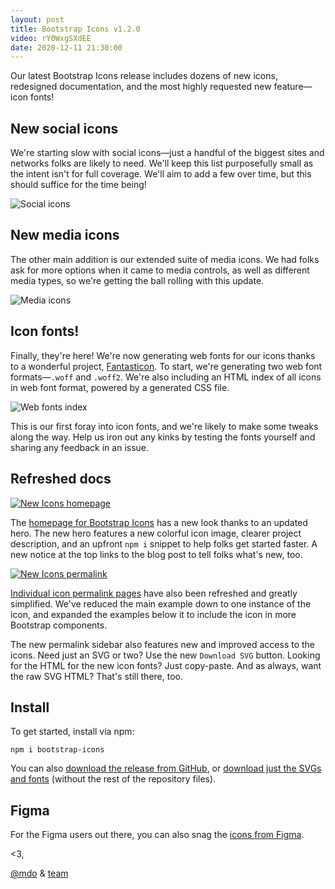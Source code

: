 ```yaml
---
layout: post
title: Bootstrap Icons v1.2.0
video: rY0WxgSXdEE
date: 2020-12-11 21:30:00
---
```


Our latest Bootstrap Icons release includes dozens of new icons, redesigned documentation, and the most highly requested new feature—icon fonts!

## New social icons

We're starting slow with social icons—just a handful of the biggest sites and networks folks are likely to need. We'll keep this list purposefully small as the intent isn't for full coverage. We'll aim to add a few over time, but this should suffice for the time being!

![Social icons](/assets/img/2020/12/icons-social.png)

## New media icons

The other main addition is our extended suite of media icons. We had folks ask for more options when it came to media controls, as well as different media types, so we're getting the ball rolling with this update.

![Media icons](/assets/img/2020/12/icons-media.png)

## Icon fonts!

Finally, they're here! We're now generating web fonts for our icons thanks to a wonderful project, [Fantasticon](https://github.com/tancredi/fantasticon). To start, we're generating two web font formats—`.woff` and `.woff2`. We're also including an HTML index of all icons in web font format, powered by a generated CSS file.

![Web fonts index](/assets/img/2020/12/icons-font-index.png)

This is our first foray into icon fonts, and we're likely to make some tweaks along the way. Help us iron out any kinks by testing the fonts yourself and sharing any feedback in an issue.

## Refreshed docs

[![New Icons homepage](/assets/img/2020/12/icons-docs-homepage.png)](https://icons.getbootstrap.com)

The [homepage for Bootstrap Icons](https://icons.getbootstrap.com) has a new look thanks to an updated hero. The new hero features a new colorful icon image, clearer project description, and an upfront `npm i` snippet to help folks get started faster. A new notice at the top links to the blog post to tell folks what's new, too.

[![New Icons permalink](/assets/img/2020/12/icons-docs-permalink.png)](https://icons.getbootstrap.com/icons/disc)

[Individual icon permalink pages](https://icons.getbootstrap.com/icons/disc) have also been refreshed and greatly simplified. We've reduced the main example down to one instance of the icon, and expanded the examples below it to include the icon in more Bootstrap components.

The new permalink sidebar also features new and improved access to the icons. Need just an SVG or two? Use the new `Download SVG` button. Looking for the HTML for the new icon fonts? Just copy-paste. And as always, want the raw SVG HTML? That's still there, too.

## Install

To get started, install via npm:

```shell
npm i bootstrap-icons
```

You can also [download the release from GitHub](https://github.com/twbs/icons/releases/tag/v1.2.0), or [download just the SVGs and fonts](https://github.com/twbs/icons/releases/download/v1.2.0/bootstrap-icons-1.2.0.zip) (without the rest of the repository files).

## Figma

For the Figma users out there, you can also snag the [icons from Figma](https://www.figma.com/file/JeBqM2fRcfIe7wMDgNZG6d/Bootstrap-Icons-v1.2.0?node-id=0%3A1).

<3,<br>

[@mdo](https://github.com/mdo) & [team](https://github.com/twbs)
